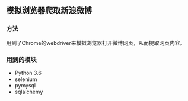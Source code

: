 ## 模拟浏览器爬取新浪微博

### 方法
用到了Chrome的webdriver来模拟浏览器打开微博网页，从而提取网页内容。

### 用到的模块
* Python 3.6
* selenium
* pymysql
* sqlalchemy

